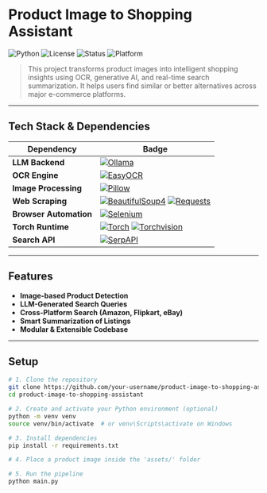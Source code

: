 #  Product Image to Shopping Assistant

![Python](https://img.shields.io/badge/Python-3.8%2B-blue)
![License](https://img.shields.io/badge/License-MIT-green)
![Status](https://img.shields.io/badge/Status-Active-brightgreen)
![Platform](https://img.shields.io/badge/Platform-Desktop%20%7C%20CLI-orange)

> This project transforms product images into intelligent shopping insights using OCR, generative AI, and real-time search summarization. It helps users find similar or better alternatives across major e-commerce platforms.

---

##  Tech Stack & Dependencies

| Dependency | Badge |
|------------|-------|
|  **LLM Backend** | [![Ollama](https://img.shields.io/badge/Ollama-0.1.6-ff69b4)](https://ollama.com) |
|  **OCR Engine** | [![EasyOCR](https://img.shields.io/badge/EasyOCR-1.7.1-orange)](https://github.com/JaidedAI/EasyOCR) |
|  **Image Processing** | [![Pillow](https://img.shields.io/badge/Pillow-10.2.0-yellow)](https://python-pillow.org) |
|  **Web Scraping** | [![BeautifulSoup4](https://img.shields.io/badge/bs4-4.12.3-purple)](https://www.crummy.com/software/BeautifulSoup/) [![Requests](https://img.shields.io/badge/requests-2.31.0-blue)](https://requests.readthedocs.io) |
|  **Browser Automation** | [![Selenium](https://img.shields.io/badge/Selenium-4.18.1-green)](https://selenium.dev) |
|  **Torch Runtime** | [![Torch](https://img.shields.io/badge/Torch-2.2.1-red)](https://pytorch.org) [![Torchvision](https://img.shields.io/badge/Torchvision-0.17.1-lightgrey)](https://pytorch.org/vision/stable/index.html) |
|  **Search API** | [![SerpAPI](https://img.shields.io/badge/SerpAPI-2.4.2-blueviolet)](https://serpapi.com/) |

---

##  Features

-  **Image-based Product Detection**
-  **LLM-Generated Search Queries**
-  **Cross-Platform Search (Amazon, Flipkart, eBay)**
-  **Smart Summarization of Listings**
-  **Modular & Extensible Codebase**

---

##  Setup

```bash
# 1. Clone the repository
git clone https://github.com/your-username/product-image-to-shopping-assistant.git
cd product-image-to-shopping-assistant

# 2. Create and activate your Python environment (optional)
python -m venv venv
source venv/bin/activate  # or venv\Scripts\activate on Windows

# 3. Install dependencies
pip install -r requirements.txt

# 4. Place a product image inside the 'assets/' folder

# 5. Run the pipeline
python main.py
